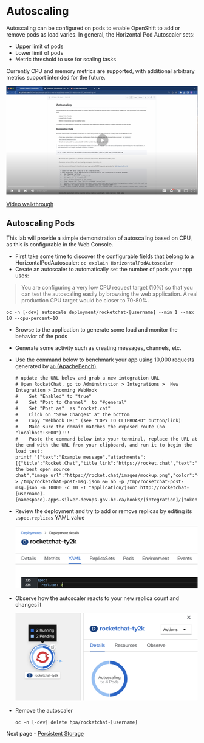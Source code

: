 # Autoscaling
Autoscaling can be configured on pods to enable OpenShift to add or remove pods as load varies. In general, the Horizontal Pod Autoscaler sets: 
    
- Upper limit of pods
- Lower limit of pods
- Metric threshold to use for scaling tasks

Currently CPU and memory metrics are supported, with additional arbitrary metrics support intended for the future. 

[![Video Walkthrough Thumbnail](././images/07_autoscaling_thumb.png)](https://youtu.be/ot-pE495JLE)

[Video walkthrough](https://youtu.be/ot-pE495JLE)

## Autoscaling Pods
This lab will provide a simple demonstration of autoscaling based on CPU, as this is configurable in the Web Console. 

- First take some time to discover the configurable fields that belong to a HorizontalPodAutoscaler: `oc explain HorizontalPodAutoscaler` 
- Create an autoscaler to automatically set the number of pods your app uses:
> You are configuring a very low CPU request target (10%) so that you can test the autoscaling easily by browsing the web application. A real production CPU target would be closer to 70-80%.
```oc:cli
oc -n [-dev] autoscale deployment/rocketchat-[username] --min 1 --max 10 --cpu-percent=10
```

- Browse to the application to generate some load and monitor the behavior of the pods
- Generate some activity such as creating messages, channels, etc. 
- Use the command below to benchmark your app using 10,000 requests generated by [`ab` (ApacheBench)](https://httpd.apache.org/docs/current/programs/ab.html)
  ```oc:cli
  # update the URL below and grab a new integration URL
  # Open RocketChat, go to Adminstration > Integrations >  New Integration > Incoming WebHook
  #    Set "Enabled" to "true"
  #    Set "Post to Channel"  to "#general"
  #    Set "Post as"  as "rocket.cat"
  #    Click on "Save Changes" at the bottom
  #    Copy "Webhook URL" (see "COPY TO CLIPBOARD" button/link)
  #    Make sure the domain matches the exposed route (no "localhost:3000")!!!
  #    Paste the command below into your terminal, replace the URL at the end with the URL from your clipboard, and run it to begin the load test:
  printf '{"text":"Example message","attachments":[{"title":"Rocket.Chat","title_link":"https://rocket.chat","text":"Rocket.Chat, the best open source chat","image_url":"https://rocket.chat/images/mockup.png","color":"#764FA5"}]}' > /tmp/rocketchat-post-msg.json && ab -p /tmp/rocketchat-post-msg.json -n 10000 -c 10 -T "application/json" http://rocketchat-[username]-[namespace].apps.silver.devops.gov.bc.ca/hooks/[integration]/[token]
  ```

- Review the deployment and try to add or remove replicas by editing its `.spec.replicas` YAML value

  ![Editing a deployment's YAML to change the replica count](./images/07_autoscaling_01.png)

- Observe how the autoscaler reacts to your new replica count and changes it

  ![Topology view showing the autoscaler changing the replica count](./images/07_autoscaling_02.png)

- Remove the autoscaler
  ```oc:cli
  oc -n [-dev] delete hpa/rocketchat-[username]
  ```

Next page - [Persistent Storage](./08_persistent_storage.md)
